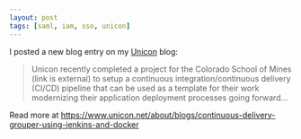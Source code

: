 ```yaml
---
layout: post
tags: [saml, iam, sso, unicon]
---
```


I posted a new blog entry on my [Unicon](https://www.unicon.net/about/blogs/blogger/177) blog:

> Unicon recently completed a project for the Colorado School of Mines (link is external) to setup a continuous integration/continuous delivery (CI/CD) pipeline that can be used as a template for their work modernizing their application deployment processes going forward...

<!--more-->

Read more at <https://www.unicon.net/about/blogs/continuous-delivery-grouper-using-jenkins-and-docker>